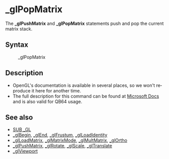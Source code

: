 <style>pre.codeide, pre.outputfixed, .outputcrt0 { background-color: #000 !important; color: #FFF !important; }</style><!DOCTYPE html>
<html class="client-nojs" dir="ltr" lang="en">
<head>
<title>_glPopMatrix - QB64 Phoenix Edition Wiki</title>
</head>
<body class="mediawiki ltr sitedir-ltr mw-hide-empty-elt ns-0 ns-subject page-GlPopMatrix rootpage-GlPopMatrix skin-vector action-view skin-vector-legacy vector-feature-language-in-header-enabled vector-feature-language-in-main-page-header-disabled vector-feature-language-alert-in-sidebar-disabled vector-feature-sticky-header-disabled vector-feature-sticky-header-edit-disabled vector-feature-table-of-contents-disabled vector-feature-visual-enhancement-next-disabled">
<div class="mw-body" id="content" role="main">
<a id="top"></a>
<h1 class="firstHeading mw-first-heading" id="firstHeading">_glPopMatrix</h1>
<div class="vector-body" id="bodyContent">
<div class="mw-body-content mw-content-ltr" dir="ltr" id="mw-content-text" lang="en"><div class="mw-parser-output"><p>The <b>_glPushMatrix</b> and <b>_glPopMatrix</b> statements push and pop the current matrix stack.
</p>
<h2><span class="mw-headline" id="Syntax">Syntax</span></h2>
<dl><dd><a class="mw-selflink selflink">_glPopMatrix</a></dd></dl>
<p>
</p>
<h2><span class="mw-headline" id="Description">Description</span></h2>
<ul><li>OpenGL's documentation is available in several places, so we won't reproduce it here for another time.</li>
<li>The full description for this command can be found at <a class="external text" href="https://learn.microsoft.com/en-us/windows/win32/opengl/glpopmatrix" rel="nofollow">Microsoft Docs</a> and is also valid for QB64 usage.</li></ul>
<p>
</p>
<h2><span class="mw-headline" id="See_also">See also</span></h2>
<ul><li><a href="GL" title="GL">SUB _GL</a></li>
<li><a href="GlBegin" title="GlBegin">_glBegin</a>, <a href="GlEnd" title="GlEnd">_glEnd</a>, <a href="GlFrustum" title="GlFrustum">_glFrustum</a>, <a href="GlLoadIdentity" title="GlLoadIdentity">_glLoadIdentity</a></li>
<li><a class="external text" href="https://learn.microsoft.com/en-us/windows/win32/opengl/glloadmatrix" rel="nofollow">_glLoadMatrix</a>, <a href="GlMatrixMode" title="GlMatrixMode">_glMatrixMode</a>, <a class="external text" href="https://learn.microsoft.com/en-us/windows/win32/opengl/glmultmatrix" rel="nofollow">_glMultMatrix</a>, <a href="GlOrtho" title="GlOrtho">_glOrtho</a></li>
<li><a href="GlPushMatrix" title="GlPushMatrix">_glPushMatrix</a>, <a class="external text" href="https://learn.microsoft.com/en-us/windows/win32/opengl/glrotate" rel="nofollow">_glRotate</a>, <a class="external text" href="https://learn.microsoft.com/en-us/windows/win32/opengl/glscale" rel="nofollow">_glScale</a>, <a class="external text" href="https://learn.microsoft.com/en-us/windows/win32/opengl/gltranslate" rel="nofollow">_glTranslate</a></li>
<li><a href="GlViewport" title="GlViewport">_glViewport</a></li></ul>
<p>
</p>
<!-- 
NewPP limit report
Cached time: 20240715031328
Cache expiry: 86400
Reduced expiry: false
Complications: [show‐toc]
CPU time usage: 0.011 seconds
Real time usage: 0.014 seconds
Preprocessor visited node count: 13/1000000
Post‐expand include size: 545/2097152 bytes
Template argument size: 0/2097152 bytes
Highest expansion depth: 3/100
Expensive parser function count: 0/100
Unstrip recursion depth: 0/20
Unstrip post‐expand size: 0/5000000 bytes
-->
<!--
Transclusion expansion time report (%,ms,calls,template)
100.00%    6.439      1 -total
 26.68%    1.718      1 Template:PageSeeAlso
 26.46%    1.704      1 Template:PageSyntax
 21.49%    1.384      1 Template:PageDescription
 21.14%    1.361      1 Template:PageNavigation
-->
<!-- Saved in parser cache with key qb64pnix_mw19894-mwmb_:pcache:idhash:1023-0!canonical and timestamp 20240715031328 and revision id 6982.
 -->
</div>
</div>
</div>
</div>
</body>
</html>